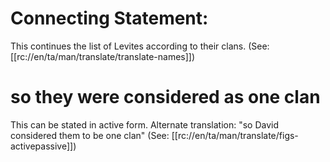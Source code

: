 # Connecting Statement:

This continues the list of Levites according to their clans. (See: [[rc://en/ta/man/translate/translate-names]])

# so they were considered as one clan

This can be stated in active form. Alternate translation: "so David considered them to be one clan" (See: [[rc://en/ta/man/translate/figs-activepassive]])


